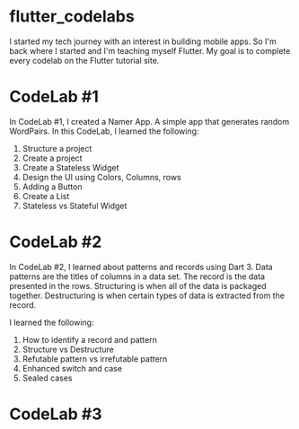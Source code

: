 # flutter_codelabs

I started my tech journey with an interest in building mobile apps. So I'm back where I started and I'm teaching myself Flutter. My goal is to complete every codelab on the Flutter tutorial site.

# CodeLab #1 

In CodeLab #1, I created a Namer App. A simple app that generates random WordPairs. In this CodeLab, I learned the following:
1. Structure a project
2. Create a project
3. Create a Stateless Widget
4. Design the UI using Colors, Columns, rows
5. Adding a Button
6. Create a List
7. Stateless vs Stateful Widget

# CodeLab #2

In CodeLab #2, I learned about patterns and records using Dart 3. Data patterns are the titles of columns in a data set. The record is the data presented in the rows. Structuring is when all of the data is packaged together. Destructuring is when certain types of data is extracted from the record. 

I learned the following:
1. How to identify a record and pattern
2. Structure vs Destructure
3. Refutable pattern vs irrefutable pattern
4. Enhanced switch and case
5. Sealed cases

# CodeLab #3
